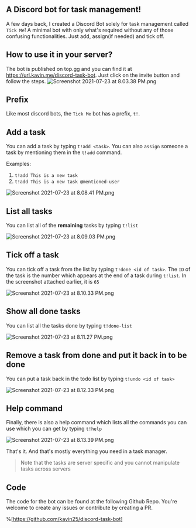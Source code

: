 ## A Discord bot for task management!

A few days back, I created a Discord Bot solely for task management called `Tick Me`! A minimal bot with only what's required without any of those confusing functionalities. Just add, assign(if needed) and tick off.

## How to use it in your server?
The bot is published on top.gg and you can find it at https://url.kavin.me/discord-task-bot. Just click on the invite button and follow the steps.
![Screenshot 2021-07-23 at 8.03.38 PM.png](https://cdn.hashnode.com/res/hashnode/image/upload/v1627050822851/OSlJRMFxw.png)

## Prefix
Like most discord bots, the `Tick Me` bot has a prefix, `t!`.

## Add a task
You can add a task by typing `t!add <task>`. You can also `assign` someone a task by mentioning them in the `t!add` command.

Examples:
1. `t!add This is a new task`
2. `t!add This is a new task @mentioned-user`

![Screenshot 2021-07-23 at 8.08.41 PM.png](https://cdn.hashnode.com/res/hashnode/image/upload/v1627051126916/0todhdzFv.png)

## List all tasks
You can list all of the **remaining** tasks by typing `t!list`

![Screenshot 2021-07-23 at 8.09.03 PM.png](https://cdn.hashnode.com/res/hashnode/image/upload/v1627051146769/9LbV1M7vk.png)

## Tick off a task
You can tick off a task from the list by typing `t!done <id of task>`. The `ID` of the task is the number which appears at the end of a task during `t!list`. In the screenshot attached earlier, it is `65`

![Screenshot 2021-07-23 at 8.10.33 PM.png](https://cdn.hashnode.com/res/hashnode/image/upload/v1627051237054/DYNInrfOv.png)

## Show all done tasks
You can list all the tasks done by typing `t!done-list`

![Screenshot 2021-07-23 at 8.11.27 PM.png](https://cdn.hashnode.com/res/hashnode/image/upload/v1627051293020/9s5-sAPHrX.png)

## Remove a task from done and put it back in to be done
You can put a task back in the todo list by typing `t!undo <id of task>`

![Screenshot 2021-07-23 at 8.12.33 PM.png](https://cdn.hashnode.com/res/hashnode/image/upload/v1627051359193/aslV3Jd32.png)

## Help command
Finally, there is also a help command which lists all the commands you can use which you can get by typing `t!help`

![Screenshot 2021-07-23 at 8.13.39 PM.png](https://cdn.hashnode.com/res/hashnode/image/upload/v1627051424547/b_iBlrtLe.png)

That's it. And that's mostly everything you need in a task manager.
> Note that the tasks are server specific and you cannot manipulate tasks across servers

## Code
The code for the bot can be found at the following Github Repo. You're welcome to create any issues or contribute by creating a PR.

%[https://github.com/kavin25/discord-task-bot]